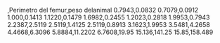 ,Perimetro del femur,peso delanimal
0.7943,0.0832
0.7079,0.0912
1.000,0.1413
1.1220,0.1479
1.6982,0.2455
1.2023,0.2818
1.9953,0.7943
2.2387,2.5119
2.5119,1.4125
2.5119,0.8913
3.1623,1.9953
3.5481,4.2658
4.4668,6.3096
5.8884,11.2202
6.7608,19.95
15.136,141.25
15.85,158.489
